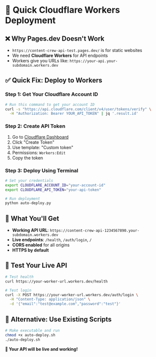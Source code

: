 # 🚀 Quick Cloudflare Workers Deployment

## ❌ **Why Pages.dev Doesn't Work**
- `https://content-crew-api-test.pages.dev/` is for static websites
- We need **Cloudflare Workers** for API endpoints
- Workers give you URLs like: `https://your-api.your-subdomain.workers.dev`

## ✅ **Quick Fix: Deploy to Workers**

### **Step 1: Get Your Cloudflare Account ID**
```bash
# Run this command to get your account ID
curl -s "https://api.cloudflare.com/client/v4/user/tokens/verify" \
  -H "Authorization: Bearer YOUR_API_TOKEN" | jq '.result.id'
```

### **Step 2: Create API Token**
1. Go to [Cloudflare Dashboard](https://dash.cloudflare.com/profile/api-tokens)
2. Click "Create Token"
3. Use template: "Custom token"
4. Permissions: `Workers:Edit`
5. Copy the token

### **Step 3: Deploy Using Terminal**
```bash
# Set your credentials
export CLOUDFLARE_ACCOUNT_ID="your-account-id"
export CLOUDFLARE_API_TOKEN="your-api-token"

# Run deployment
python auto-deploy.py
```

## 🔗 **What You'll Get**
- **Working API URL**: `https://content-crew-api-1234567890.your-subdomain.workers.dev`
- **Live endpoints**: `/health`, `/auth/login`, `/`
- **CORS enabled** for all origins
- **HTTPS by default**

## 🧪 **Test Your Live API**
```bash
# Test health
curl https://your-worker-url.workers.dev/health

# Test login
curl -X POST https://your-worker-url.workers.dev/auth/login \
  -H "Content-Type: application/json" \
  -d '{"email":"test@example.com","password":"test"}'
```

## 🎯 **Alternative: Use Existing Scripts**
```bash
# Make executable and run
chmod +x auto-deploy.sh
./auto-deploy.sh
```

**🎉 Your API will be live and working!**
